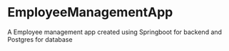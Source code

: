 # EmployeeManagementApp
A Employee management app created using Springboot for backend and Postgres for database 
